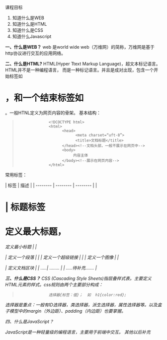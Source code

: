 课程目标
1. 知道什么是WEB
2. 知道什么是HTML
3. 知道什么是CSS
4. 知道什么Javascript


**一、什么是WEB？**
       web 是world wide web（万维网）的简称，万维网是基于http协议进行交互的应用网络。
			 
**二、什么是HTML?**
        HTML(Hyper Ttext Markup Language)，超文本标记语言。HTML并不是一种编程语言，
				而是一种标记语言。并且是成对出现，包含一个开始标签如<h1>，和一个结束标签如
				</h1>。一般HTNL定义为网页内容的骨架。
				基本结构：
> 				    <!DCOCTYPE html>
> 				    <html>
> 				          <head>
> 				                <meta charset=“uft-8”>
> 				                <title>文档标题</title>
> 				          </head><!--文档头部，一般不展示在网页中-->
> 				          <body>
> 				               内容主体
> 				          </body><!--展示在网页内容-->
> 				    </html>
常用标签：


| 标签 | 描述 |
| -------- | -------- | -------- |
| <h1>| 标题标签<h1>定义最大标题，<h6>定义最小标题     | 
| <p>| 定义一个段落   | 
| <a>| 定义一个超级链接   | 
| <img>| 定义一个图像 | 
| <div>| 定义文档区块   | 
| .....| ........ | 
| .....待补充....... | 

**三、什么是CSS？**
CSS  (Cascading Style Sheets)指层叠样式表。主要定义HTML元素的样式。css规则由两个主要部分构成：

> 				    选择器{标签：值}；  如  h1{color:red};  

 选择器是重点：一般有ID选择器，类选择器，派生选择器，属性选择器等。以及盒子模型中的margin（外边距）、padding（内边距）也要掌握。
 
 
 四、什么是JavaScript？
 
 JavaScript是一种轻量级的编程语言，主要用于前端中交互。
 其他以后补充






















